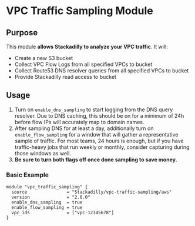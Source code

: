 # VPC Traffic Sampling Module

## Purpose

This module **allows Stackadilly to analyze your VPC traffic**. It will:

- Create a new S3 bucket
- Collect VPC Flow Logs from all specified VPCs to bucket
- Collect Route53 DNS resolver queries from all specified VPCs to bucket
- Provide Stackadilly read access to bucket

## Usage

1. Turn on `enable_dns_sampling` to start logging from the DNS query resolver. Due to DNS caching, this should be on for a minimum of 24h before flow IPs will accurately map to domain names.
2. After sampling DNS for at least a day, additionally turn on `enable_flow_sampling` for a window that will gather a representative sample of traffic. For most teams, 24 hours is enough, but if you have traffic-heavy jobs that run weekly or monthly, consider capturing during those windows as well.
3. **Be sure to turn both flags off once done sampling to save money.**

### Basic Example

```hcl
module "vpc_traffic_sampling" {
  source               = "Stackadilly/vpc-traffic-sampling/aws"
  version              = "2.0.0"
  enable_dns_sampling  = true
  enable_flow_sampling = true
  vpc_ids              = ["vpc-12345678"]
}
```
